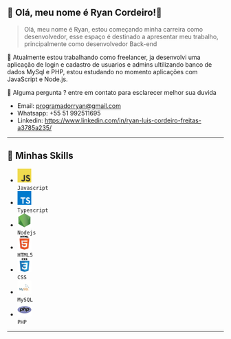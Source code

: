 ## 💜 Olá, meu nome é <strong>Ryan Cordeiro!</strong>💜

> Olá, meu nome é Ryan, estou começando minha carreira como desenvolvedor, esse espaço é destinado a apresentar meu trabalho, principalmente como desenvolvedor Back-end 

🔭 Atualmente estou trabalhando como freelancer, ja desenvolvi uma aplicação de login e cadastro de usuarios e admins ultilizando banco de dados MySql e PHP, estou estudando no momento aplicações com JavaScript e Node.js.

💬 Alguma pergunta ? entre em contato para esclarecer melhor sua duvida

+ Email: programadorryan@gmail.com
+ Whatsapp: +55 51 992511695
+ Linkedin: https://www.linkedin.com/in/ryan-luis-cordeiro-freitas-a3785a235/

----

## 🚀 Minhas Skills

+ <code><img height="32" src="https://raw.githubusercontent.com/github/explore/80688e429a7d4ef2fca1e82350fe8e3517d3494d/topics/javascript/javascript.png" alt="Javascript"/> Javascript</code>
+ <code><img height="32" src="https://raw.githubusercontent.com/github/explore/80688e429a7d4ef2fca1e82350fe8e3517d3494d/topics/typescript/typescript.png" alt="Typescript"/>  Typescript</code>
+ <code><img height="32" src="https://raw.githubusercontent.com/github/explore/80688e429a7d4ef2fca1e82350fe8e3517d3494d/topics/nodejs/nodejs.png" alt="Nodejs"/>  Nodejs</code>
+ <code><img height="32" src="https://raw.githubusercontent.com/github/explore/80688e429a7d4ef2fca1e82350fe8e3517d3494d/topics/html/html.png" alt="HTML5"/>  HTML5</code>
+ <code><img height="32" src="https://raw.githubusercontent.com/github/explore/80688e429a7d4ef2fca1e82350fe8e3517d3494d/topics/css/css.png" alt="CSS"/>  CSS</code>
+ <code><img height="32" src="https://raw.githubusercontent.com/github/explore/80688e429a7d4ef2fca1e82350fe8e3517d3494d/topics/mysql/mysql.png" alt="MySQL"/>  MySQL</code>
+ <code><img height="32" src="https://raw.githubusercontent.com/github/explore/80688e429a7d4ef2fca1e82350fe8e3517d3494d/topics/php/php.png" alt="PostegreSQL"/>  PHP</code>
  
  
---

